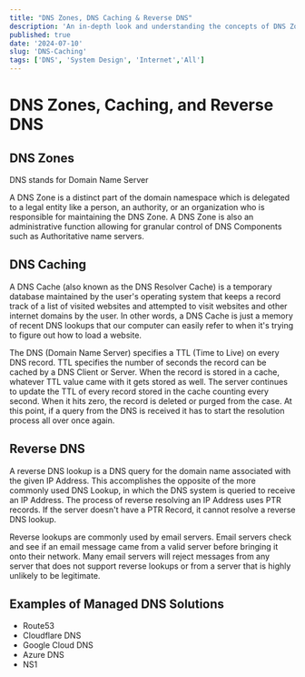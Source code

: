 ```yaml
---
title: "DNS Zones, DNS Caching & Reverse DNS"
description: 'An in-depth look and understanding the concepts of DNS Zones, Caching and Reverse DNS'
published: true
date: '2024-07-10'
slug: 'DNS-Caching'
tags: ['DNS', 'System Design', 'Internet','All']
---
```


# DNS Zones, Caching, and Reverse DNS 


## DNS Zones

DNS stands for Domain Name Server

A DNS Zone is a distinct part of the domain namespace which is delegated to a legal entity like a person, an authority, or an organization who is responsible for maintaining the DNS Zone. A DNS Zone is also an administrative function allowing for granular control of DNS Components such as Authoritative name servers.

## DNS Caching
A DNS Cache (also known as the DNS Resolver Cache) is a temporary database maintained by the user's operating system that keeps a record track of a list of visited websites and attempted to visit websites and other internet domains by the user. In other words, a DNS Cache is just a memory of recent DNS lookups that our computer can easily refer to when it's trying to figure out how to load a website. 

The DNS (Domain Name Server) specifies a TTL (Time to Live) on every DNS record. TTL specifies the number of seconds the record can be cached by a DNS Client or Server. When the record is stored in a cache, whatever TTL value came with it gets stored as well. The server continues to update the TTL of every record stored in the cache counting every second. When it hits zero, the record is deleted or purged from the case. At this point, if a query from the DNS is received it has to start the resolution process all over once again.

## Reverse DNS
A reverse DNS lookup is a DNS query for the domain name associated with the given IP Address. This accomplishes the opposite of the more commonly used DNS Lookup, in which the DNS system is queried to receive an IP Address. The process of reverse resolving an IP Address uses PTR records. If the server doesn't have a PTR Record, it cannot resolve a reverse DNS lookup.

Reverse lookups are commonly used by email servers. Email servers check and see if an email message came from a valid server before bringing it onto their network. Many email servers will reject messages from any server that does not support reverse lookups or from a server that is highly unlikely to be legitimate.

## Examples of Managed DNS Solutions
- Route53
- Cloudflare DNS
- Google Cloud DNS
- Azure DNS
- NS1